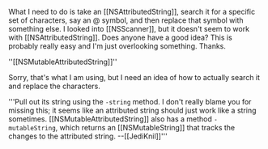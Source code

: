 What I need to do is take an [[NSAttributedString]], search it for a specific set of characters, say an @ symbol, and then replace that symbol with something else. I looked into [[NSScanner]], but it doesn't seem to work with [[NSAttributedString]]. Does anyone have a good idea? This is probably really easy and I'm just overlooking something. Thanks.

''[[NSMutableAttributedString]]''

Sorry, that's what I am using, but I need an idea of how to actually search it and replace the characters.

'''Pull out its string using the <code>-string</code> method. I don't really blame you for missing this; it seems like an attributed string should just work like a string sometimes. [[NSMutableAttributedString]] also has a method <code>-mutableString</code>, which returns an [[NSMutableString]] that tracks the changes to the attributed string. --[[JediKnil]]'''